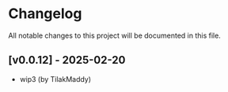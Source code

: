 # Changelog

All notable changes to this project will be documented in this file.

## [v0.0.12] - 2025-02-20

* wip3 (by TilakMaddy)
